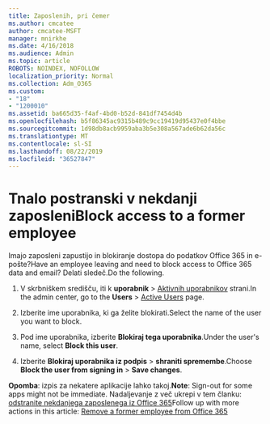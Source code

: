 ```yaml
---
title: Zaposlenih, pri čemer
ms.author: cmcatee
author: cmcatee-MSFT
manager: mnirkhe
ms.date: 4/16/2018
ms.audience: Admin
ms.topic: article
ROBOTS: NOINDEX, NOFOLLOW
localization_priority: Normal
ms.collection: Adm_O365
ms.custom:
- "18"
- "1200010"
ms.assetid: ba665d35-f4af-4bd0-b52d-841df7454d4b
ms.openlocfilehash: b5f86345ac9315b489c9cc19419d95437e0f4bbe
ms.sourcegitcommit: 1d98db8acb9959aba3b5e308a567ade6b62da56c
ms.translationtype: MT
ms.contentlocale: sl-SI
ms.lasthandoff: 08/22/2019
ms.locfileid: "36527847"
---
```

# <a name="block-access-to-a-former-employee"></a><span data-ttu-id="0075c-102">Tnalo postranski v nekdanji zaposleni</span><span class="sxs-lookup"><span data-stu-id="0075c-102">Block access to a former employee</span></span>

<span data-ttu-id="0075c-103">Imajo zaposleni zapustijo in blokiranje dostopa do podatkov Office 365 in e-pošte?</span><span class="sxs-lookup"><span data-stu-id="0075c-103">Have an employee leaving and need to block access to Office 365 data and email?</span></span> <span data-ttu-id="0075c-104">Delati sledeč.</span><span class="sxs-lookup"><span data-stu-id="0075c-104">Do the following.</span></span>
  
1. <span data-ttu-id="0075c-105">V skrbniškem središču, iti k **uporabnik** \> [Aktivnih uporabnikov](https://go.microsoft.com/fwlink/p/?linkid=834822) strani.</span><span class="sxs-lookup"><span data-stu-id="0075c-105">In the admin center, go to the **Users** \> [Active Users](https://go.microsoft.com/fwlink/p/?linkid=834822) page.</span></span>

2. <span data-ttu-id="0075c-106">Izberite ime uporabnika, ki ga želite blokirati.</span><span class="sxs-lookup"><span data-stu-id="0075c-106">Select the name of the user you want to block.</span></span>

3. <span data-ttu-id="0075c-107">Pod ime uporabnika, izberite **Blokiraj tega uporabnika**.</span><span class="sxs-lookup"><span data-stu-id="0075c-107">Under the user's name, select **Block this user**.</span></span>

4. <span data-ttu-id="0075c-108">Izberite **Blokiraj uporabnika iz podpis** \> **shraniti spremembe**.</span><span class="sxs-lookup"><span data-stu-id="0075c-108">Choose **Block the user from signing in** \> **Save changes**.</span></span>

<span data-ttu-id="0075c-109">**Opomba**: izpis za nekatere aplikacije lahko takoj.</span><span class="sxs-lookup"><span data-stu-id="0075c-109">**Note**: Sign-out for some apps might not be immediate.</span></span> <span data-ttu-id="0075c-110">Nadaljevanje z več ukrepi v tem članku: [odstranite nekdanjega zaposlenega iz Office 365](https://docs.microsoft.com/office365/admin/add-users/remove-former-employee)</span><span class="sxs-lookup"><span data-stu-id="0075c-110">Follow up with more actions in this article: [Remove a former employee from Office 365](https://docs.microsoft.com/office365/admin/add-users/remove-former-employee)</span></span>